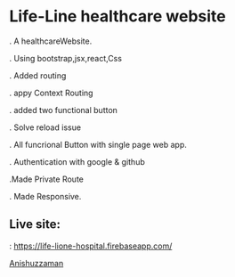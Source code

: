 # Life-Line healthcare website


. A healthcareWebsite.

. Using bootstrap,jsx,react,Css

. Added routing

. appy Context Routing

. added two functional button

. Solve reload issue

. All funcrional Button with single page web app.

. Authentication with google & github


.Made Private Route

. Made Responsive.

## Live site:
: https://life-lione-hospital.firebaseapp.com/





[Anishuzzaman][author]

[author]: https://facebook.com/anishuzzaman/
